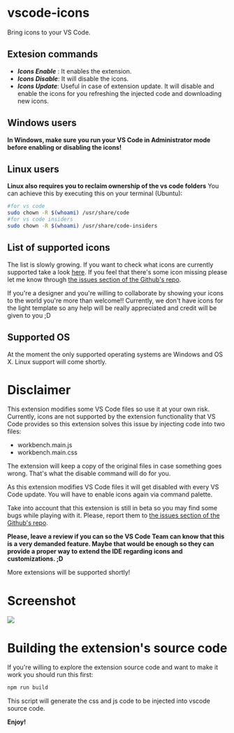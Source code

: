 # vscode-icons
Bring icons to your VS Code.

## Extesion commands

- ***Icons Enable*** : It enables the extension.
- ***Icons Disable***: It will disable the icons.
- ***Icons Update***: Useful in case of extension update. It will disable and enable the icons for you refreshing the injected code and downloading new icons.

## Windows users
**In Windows, make sure you run your VS Code in Administrator mode before enabling or disabling the icons!**

## Linux users
**Linux also requires you to reclaim ownership of the vs code folders** 
You can achieve this by executing this on your terminal (Ubuntu):
```sh
#for vs code
sudo chown -R $(whoami) /usr/share/code
#for vs code insiders
sudo chown -R $(whoami) /usr/share/code-insiders
```


## List of supported icons
The list is slowly growing. If you want to check what icons are currently supported take a look [here](https://github.com/robertohuertasm/vscode-icons/blob/master/src/build/supportedExtensions.js). If you feel that there's some icon missing please let me know through [the issues section of the Github's repo](https://github.com/robertohuertasm/vscode-icons/issues).

If you're a designer and you're willing to collaborate by showing your icons to the world you're more than welcome!! Currently, we don't have icons for the light template so any help will be really appreciated and credit will be given to you ;D

## Supported OS

At the moment the only supported operating systems are Windows and OS X. Linux support will come shortly.


# Disclaimer
This extension modifies some VS Code files so use it at your own risk.
Currently, icons are not supported by the extension functionality that VS Code provides so this extension solves this issue by injecting code into two files:

- workbench.main.js
- workbench.main.css

The extension will keep a copy of the original files in case something goes wrong. That's what the disable command will do for you.

As this extension modifies VS Code files it will get disabled with every VS Code update. You will have to enable icons again via command palette.

Take into account that this extension is still in beta so you may find some bugs while playing with it. Please, report them to [the issues section of the Github's repo](https://github.com/robertohuertasm/vscode-icons/issues).

**Please, leave a review if you can so the VS Code Team can know that this is a very demanded feature. Maybe that would be enough so they can provide a proper way to extend the IDE regarding icons and customizations. ;D**

More extensions will be supported shortly!


# Screenshot
<img src="https://raw.githubusercontent.com/robertohuertasm/vscode-icons/master/screenshot.png" >

# Building the extension's source code
If you're willing to explore the extension source code and want to make it work you should run this first:
```js
npm run build
```
This script will generate the css and js code to be injected into vscode source code.

**Enjoy!**
